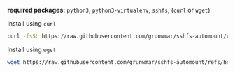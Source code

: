 **required packages:** `python3`, `python3-virtualenv`, `sshfs`, (`curl` or `wget`)

Install using `curl`
```sh
curl -fsSL https://raw.githubusercontent.com/grunwmar/sshfs-automount/refs/heads/main/NET_INSTALL.sh | bash -s -- -i
```

Install using `wget`
```sh
wget https://raw.githubusercontent.com/grunwmar/sshfs-automount/refs/heads/main/NET_INSTALL.sh -O - | bash -s -- -i
```
